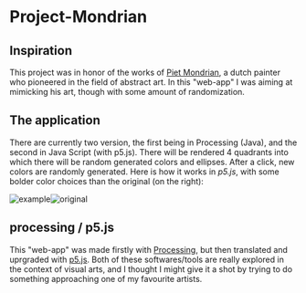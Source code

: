 # Project-Mondrian
## Inspiration
This project was in honor of the works of [Piet Mondrian](https://en.wikipedia.org/wiki/Piet_Mondrian), a dutch painter who pioneered in the field of abstract art. In this "web-app" I was aiming at mimicking his art, though with some amount of randomization.

## The application
There are currently two version, the first being in Processing (Java), and the second in Java Script (with p5.js). There will be rendered 4 quadrants into which there will be random generated colors and ellipses. After a click, new colors are randomly generated. Here is how it works in *p5.js*, with some bolder color choices than the original (on the right):

![example](https://media.giphy.com/media/ZZIHtWNI1pemiRW1JL/giphy.gif)![original](https://www.peakradar.com/wp-content/uploads/sites/www.peakradar.com/images/2016/05/primary-Art-for-Tweens--Mondrian-Paper-Art-for-Tweens-1463760353-400x400.jpeg)

## processing / p5.js
This "web-app" was made firstly with [Processing](https://processing.org/), but then translated and uprgraded with [p5.js](https://p5js.org/). Both of these softwares/tools are really explored in the context of visual arts, and I thought I might give it a shot by trying to do something approaching one of my favourite artists.

